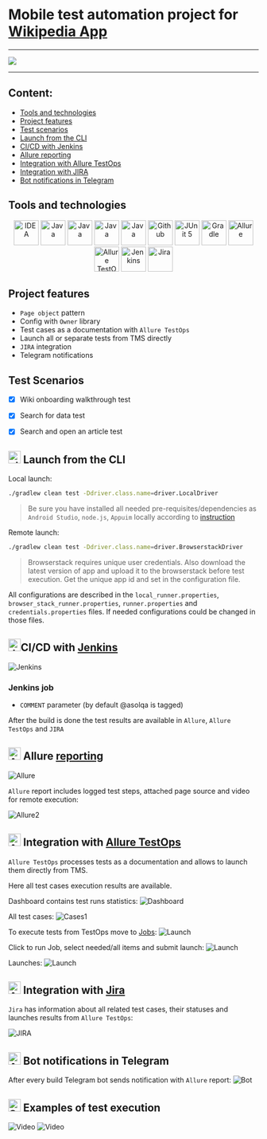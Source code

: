 # Mobile test automation project for [Wikipedia App ](https://github.com/wikimedia/apps-android-wikipedia/)

---


<img src="./media/wikipedia_logo.png"/></a>

---


## Content:

- <a href="#tools">Tools and technologies</a>
- <a href="#facts">Project features</a>
- <a href="#scenarios">Test scenarios</a>
- <a href="#cli">Launch from the CLI</a>
- <a href="#jenkins">CI/CD with Jenkins</a>
- <a href="#allure">Allure reporting</a>
- <a href="#allure-testops">Integration with Allure TestOps</a>
- <a href="#jira">Integration with JIRA</a>
- <a href="#telegram">Bot notifications in Telegram</a>


<a id="tools"></a>
## Tools and technologies
<p align="center">
<a href="https://www.jetbrains.com/idea/"><img src="./media/logo/Idea.svg" width="50" height="50"  alt="IDEA"/></a>  
<a href="https://www.java.com/"><img src="./media/logo/java.svg" width="50" height="50"  alt="Java"/></a>   
<a href="https://appium.io/docs/en/latest/"><img src="media/logo/Appium.svg" width="50" height="50"  alt="Java"/></a>  
<a href="https://developer.android.com/"><img src="media/logo/AndroidStudio.svg" width="50" height="50"  alt="Java"/></a>  
<a href="https://www.browserstack.com/home"><img src="media/logo/Browserstack.svg" width="50" height="50"  alt="Java"/></a>  
<a href="https://github.com/"><img src="./media/logo/github.svg" width="50" height="50"  alt="Github"/></a>  
<a href="https://junit.org/junit5/"><img src="./media/logo/JUnit5.svg" width="50" height="50"  alt="JUnit 5"/></a>  
<a href="https://gradle.org/"><img src="./media/logo/Gradle.svg" width="50" height="50"  alt="Gradle"/></a>
<a href="https://github.com/allure-framework/allure2"><img src="./media/logo/Allure.svg" width="50" height="50"  alt="Allure"/></a>
<a href="https://qameta.io/"><img src="./media/logo/AllureTestOps.svg" width="50" height="50"  alt="Allure TestOps"/></a>   
<a href="https://www.jenkins.io/"><img src="./media/logo/Jenkins.svg" width="50" height="50"  alt="Jenkins"/></a>  
<a href="https://www.atlassian.com/ru/software/jira/"><img src="./media/logo/JIRA.svg" width="50" height="50"  alt="Jira"/></a>
</p>

<a id="facts"></a>
## Project features
* `Page object` pattern 
* Config with `Owner` library
* Test cases as a documentation with `Allure TestOps`
* Launch all or separate tests from TMS directly
* `JIRA` integration
* Telegram notifications

<a id="scenarios"></a>
## Test Scenarios
* [x] Wiki onboarding walkthrough test
* [x] Search for data test
* [x] Search and open an article test


<a id="cli"></a>
## <img alt="cli" height="25" src="./media/logo/run.png" width="25"> Launch from the CLI

Local launch:

```bash  
./gradlew clean test -Ddriver.class.name=driver.LocalDriver
```
>Be sure you have installed all needed  pre-requisites/dependencies as `Android Studio`, `node.js`, `Appuim` locally according to [instruction](https://autotest.how/appium-setup-for-local-android-tutorial-md)

Remote launch:
```bash  
./gradlew clean test -Ddriver.class.name=driver.BrowserstackDriver
```
>Browserstack requires unique user credentials. Also download the latest version of app 
>and upload it to the browserstack before test execution. Get the unique app id and set in the configuration file.

All configurations are described in the `local_runner.properties`, `browser_stack_runner.properties`, `runner.properties` 
and `credentials.properties` files. If needed configurations could be changed in those files.

<a id="jenkins"></a>
## <img alt="Jenkins" height="25" src="./media/logo/Jenkins.svg" width="25"/></a><a name="CI/CD with Jenkins"></a>CI/CD with [Jenkins](https://jenkins.autotests.cloud/job/26-asolqa-wiki-mobile/)</a>
<img alt="Jenkins" src="./media/reports/Jenkins.png"> 

### Jenkins job

- `COMMENT` parameter (by default @asolqa is tagged)

After the build is done the test results are available in `Allure`, `Allure TestOps` and `JIRA`

<a id="allure"></a>
## <img alt="Allure" height="25" src="./media/logo/Allure.svg" width="25"/></a> <a name="Allure"></a>Allure [reporting](https://jenkins.autotests.cloud/job/26-asolqa-wiki-mobile/allure/)</a>
<img alt="Allure" src="./media/reports/AllureReportExample.png"> 

`Allure` report includes logged test steps, attached page source and video for remote execution:

<img alt="Allure2" src="./media/reports/AllureReportExample2.png">


<a id="allure-testops"></a>
## <img alt="Allure" height="25" src="./media/logo/AllureTestOps.svg" width="25"/></a> Integration with <a target="_blank" href="https://allure.autotests.cloud/project/4314/dashboards">Allure TestOps</a>

`Allure TestOps` processes tests as a documentation and allows to launch them directly from TMS. 

Here all test cases execution results are available. 

Dashboard contains test runs statistics:
<img alt="Dashboard" src="./media/reports/Dashboard.png">

All test cases:
<img alt="Cases1" src="./media/reports/TestOpsAutomated.png">

To execute tests from TestOps move to <a target="_blank" href="https://allure.autotests.cloud/project/4314/jobs">Jobs</a>:
<img alt="Launch" src="./media/reports/LaunchJob1.png">

Click to run Job, select needed/all items and submit launch:
<img alt="Launch" src="./media/reports/LaunchJob.png">

Launches:
<img alt="Launch" src="./media/reports/Launches.png">



<a id="jira"></a>
## <img alt="Allure" height="25" src="./media/logo/JIRA.svg" width="25"/></a> Integration with <a target="_blank" href="https://jira.autotests.cloud/browse/HOMEWORK-1287">Jira</a>

`Jira` has information about all related test cases, their statuses and launches results from `Allure TestOps`:

<img alt="JIRA" src="./media/reports/JIRA.png">

<a id="telegram"></a>
## <img alt="Allure" height="25" src="./media/logo/Telegram.svg" width="25"/></a> Bot notifications in Telegram
After every build Telegram bot sends notification with `Allure` report:
<img alt="Bot" src="./media/reports/Telegram_screen.png"> 

<a id="video"></a>
## <img alt="Selenoid" height="25" src="./media/logo/Browserstack.svg" width="25"/></a> Examples of test execution
<img alt="Video" src="./media/video/WikiOnboarding.gif"> 
<img alt="Video" src="./media/video/LombokTestVideo.gif"> 







